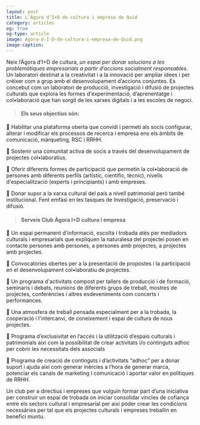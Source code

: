 ```yaml
---
layout: post
title: L’Àgora d’I+D de cultura i empresa de Quid 
category: articles 
og: true
og-type: article
image: Agora-d-I-D-de-cultura-i-empresa-de-Quid.png
image-caption: 
---
```



Neix l’Ágora d’I+D de cultura, *un espai per donar solucions a les problemàtiques empresarials a partir d’accions socialment responsables*. Un laboratori destinat a la creativitat i a la innovació per ampliar idees i per créixer com a grup amb el desenvolupament d’accions conjuntes. Es concebut com un laboratori de producció, investigació i difusió de projectes culturals que explora les formes d'experimentació, d’aprenentatge i col•laboració que han sorgit de les xarxes digitals i a les escoles de negoci.  

> #### Els seus objectius són:

	Habilitar una plataforma oberta que convidi i permeti als socis configurar, alterar i modificar els processos de recerca i empresa ens els àmbits de comunicació, màrqueting, RSC i RRHH. 

	Sostenir una comunitat activa de socis a través del desenvolupament de projectes col•laboratius.

	Oferir diferents formes de participació que permetin la col•laboració de persones amb diferents perfils (artístic, científic, tècnic), nivells d'especialització (experts i principiants) i amb empreses.

	Donar supor a la xarxa cultural del país a nivell patrimonial però també institucional. Fent emfàsi en les tasques de Investigació, preservació i difusió. 

> #### Serveis Club Àgora I+D cultura i empresa 

	Un espai permanent d'informació, escolta i trobada atès per mediadors culturals i empresarials que expliquen la naturalesa del projectei posen en contacte persones amb persones, a persones amb projectes, a projectes amb projectes.

	Convocatòries obertes per a la presentació de propostes i la participació en el desenvolupament col•laboratiu de projectes.

	Un programa d'activitats compost per tallers de producció i de formació, seminaris i debats, reunions de diferents grups de treball, mostres de projectes, conferències i altres esdeveniments com concerts i performances.

	Una atmosfera de treball pensada especialment per a la trobada, la cooperació i l'intercanvi, de coneixement i espai de cultura de nous projectes. 

	Programa d’exclusivitat en l’accés i la utilització d’espais culturals i patrimonials així com la possibilitat de crear activitats i/o  continguts adhoc per cobrir les necessitats dels associats 

	Programa de creació de continguts i d’activitats “adhoc” per a donar suport  i ajuda així com generar inèrcies a l’hora de generar marca, potenciar els canals de marketing i comunicació i aportar valor en polítiques de RRHH. 

Un club per a directius i empreses que vulguin formar part d’una iniciativa per construir un espai de trobada on iniciar consolidar vincles de cofiança entre els sectors cultural i empresarial per així poder crear les condicions necessàries per tal que els projectes culturals i empreses treballin en benefici muntu.


